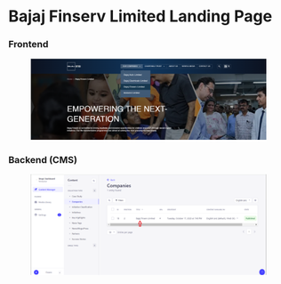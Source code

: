 # Bajaj Finserv Limited Landing Page

### **Frontend**

<figure><img src="../../.gitbook/assetsBFL/Bajajfinserv-section.png" alt=""><figcaption></figcaption></figure>

### Backend (CMS)

<figure><img src="../../.gitbook/assetsBFL/Bajajfinserv-section-cms.png" alt=""><figcaption></figcaption></figure>
